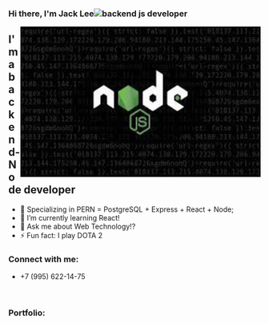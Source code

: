 ### Hi there, I'm Jack Lee<img src="https://user-images.githubusercontent.com/1303154/88677602-1635ba80-d120-11ea-84d8-d263ba5fc3c0.gif" width="28px" height="28px" alt="backend js developer">

<img align="right" alt="GIF" width="480" height="300" src="./content/images/images.jpeg" >

## I'm a backend-Node developer
- 💪 Specializing in PERN = PostgreSQL + Express + React + Node;
- 🌱 I’m currently learning React!
- 💬 Ask me about Web Technology!?
- ⚡ Fun fact: I play DOTA 2


### Connect with me:

- +7 (995) 622-14-75

<br />

### Portfolio:





